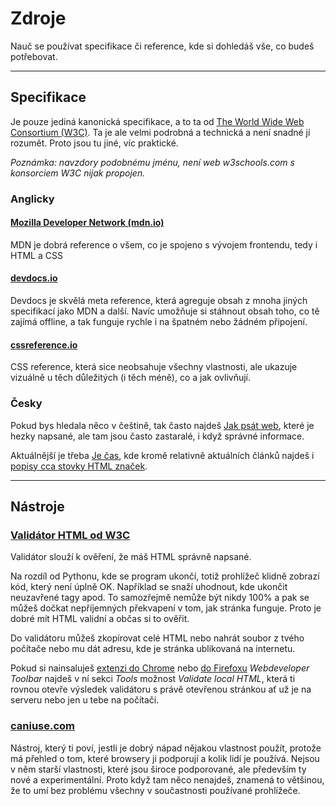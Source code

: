 # Zdroje

Nauč se používat specifikace či reference, kde si dohledáš vše, co budeš potřebovat. 

----

## Specifikace

Je pouze jediná kanonická specifikace, a to ta od [The World Wide Web Consortium (W3C)](https://www.w3.org/). Ta je ale velmi podrobná a technická a není snadné jí rozumět. Proto jsou tu jiné, víc praktické.

_Poznámka: navzdory podobnému jménu, není web w3schools.com s konsorciem W3C nijak propojen._


### Anglicky

#### [Mozilla Developer Network (mdn.io)](https://mdn.io) 

MDN je dobrá reference o všem, co je spojeno s vývojem frontendu, tedy i HTML a CSS


#### [devdocs.io](https://devdocs.io) 

Devdocs je skvělá meta reference, která agreguje obsah z mnoha jiných specifikací jako MDN a další. Navíc umožňuje si stáhnout obsah toho, co tě zajímá offline, a tak funguje rychle i na špatném nebo žádném připojení.


#### [cssreference.io](http://cssreference.io) 

CSS reference, která sice neobsahuje všechny vlastnosti, ale ukazuje vizuálně u těch důležitých (i těch méně), co a jak ovlivňují.


### Česky

Pokud bys hledala něco v češtině, tak často najdeš [Jak psát web](http://jakpsatweb.cz/), které je hezky napsané, ale tam jsou často zastaralé, i když správné informace. 

Aktuálnější je třeba [Je čas](http://jecas.cz/), kde kromě relativně aktuálních článků najdeš i [popisy cca stovky HTML značek](http://jecas.cz/vsechny-html-znacky). 

----

## Nástroje

### [Validátor HTML od W3C](https://validator.w3.org/nu/) 

Validátor slouží k ověření, že máš HTML správně napsané. 

Na rozdíl od Pythonu, kde se program ukončí, totiž prohlížeč klidně zobrazí kód, který není úplně OK. Například se snaží uhodnout, kde ukončit neuzavřené tagy apod. To samozřejmě nemůže být nikdy 100% a pak se můžeš dočkat nepříjemných překvapení v tom, jak stránka funguje. Proto je dobré mít HTML validní a občas si to ověřit.
 
Do validátoru můžeš zkopírovat celé HTML nebo nahrát soubor z tvého počítače nebo mu dát adresu, kde je stránka ublikovaná na internetu. 

Pokud si nainsaluješ [extenzi do Chrome](https://chrome.google.com/webstore/detail/web-developer/bfbameneiokkgbdmiekhjnmfkcnldhhm) nebo [do Firefoxu](https://addons.mozilla.org/en-US/firefox/addon/web-developer/) _Webdeveloper Toolbar_ najdeš v ní sekci _Tools_ možnost _Validate local HTML_, která ti rovnou otevře výsledek validátoru s právě otevřenou stránkou ať už je na serveru nebo jen u tebe na počítači.


### [caniuse.com](http://caniuse.com) 

Nástroj, který ti poví, jestli je dobrý nápad nějakou vlastnost použít, protože má přehled o tom, které browsery ji podporují a kolik lidí je používá. Nejsou v něm starší vlastnosti, které jsou široce podporované, ale především ty nové a experimentální. Proto když tam něco nenajdeš, znamená to většinou, že to umí bez problému všechny v součastnosti používané prohlížeče.
